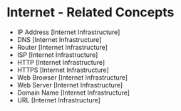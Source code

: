 # Internet - Related Concepts

- IP Address [Internet Infrastructure]
- DNS [Internet Infrastructure]
- Router [Internet Infrastructure]
- ISP [Internet Infrastructure]
- HTTP [Internet Infrastructure]
- HTTPS [Internet Infrastructure]
- Web Browser [Internet Infrastructure]
- Web Server [Internet Infrastructure]
- Domain Name [Internet Infrastructure]
- URL [Internet Infrastructure]
